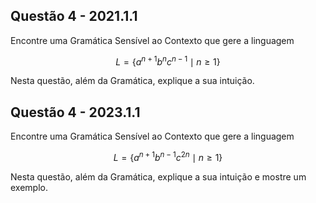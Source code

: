 ## Questão 4 - 2021.1.1

Encontre uma Gramática Sensível ao Contexto que gere a linguagem

$$L = \{a^{n+1}b^n c^{n-1} \mid n \ge 1\}$$

Nesta questão, além da Gramática, explique a sua intuição.

## Questão 4 - 2023.1.1

Encontre uma Gramática Sensível ao Contexto que gere a linguagem

$$L = \{a^{n+1} b^{n-1} c^{2n} \mid n \ge 1\}$$

Nesta questão, além da Gramática, explique a sua intuição e mostre um exemplo.